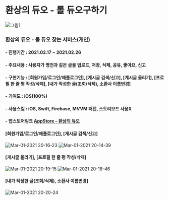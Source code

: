 # 환상의 듀오 - 롤 듀오구하기
![그림1](https://user-images.githubusercontent.com/55137069/109484964-6ca71500-7ac4-11eb-9582-c28c408725f7.png)

### 환상의 듀오 - 롤 듀오 찾는 서비스(개인)
#### - 진행기간 : 2021.02.17 ~ 2021.02.26
#### - 주요내용 : 사용자가 명언과 같은 글을 업로드, 저장, 삭제, 공유, 좋아요, 신고
#### - 구현기능 : [회원가입/로그인/애플로그인], [게시글 검색/신고], [게시글 올리기], [프로필 한 줄 평 작성/삭제], [내가 작성한 글(조회/삭제), 소환사 이름변경]
#### - 기여도 : iOS(100%)
#### - 사용스킬 : iOS, Swift, Firebase, MVVM 패턴, 스토리보드 사용X
#### - 앱스토어링크 [AppStore - 환상의 듀오](https://apps.apple.com/kr/app/%ED%99%98%EC%83%81%EC%9D%98-%EB%93%80%EC%98%A4/id1555669073)

#### [회원가입/로그인/애플로그인], [게시글 검색/신고]
![Mar-01-2021 20-16-23](https://user-images.githubusercontent.com/55137069/109490502-a9c2d580-7acb-11eb-9b5e-065aa29f96c0.gif) ![Mar-01-2021 20-14-39](https://user-images.githubusercontent.com/55137069/109490524-b0e9e380-7acb-11eb-8176-f5f3f9d97a3d.gif)

#### [게시글 올리기], [프로필 한 줄 평 작성/삭제]
![Mar-01-2021 20-19-15](https://user-images.githubusercontent.com/55137069/109490597-c5c67700-7acb-11eb-8350-3b98b0fa5b25.gif) ![Mar-01-2021 20-18-46](https://user-images.githubusercontent.com/55137069/109490605-c828d100-7acb-11eb-810a-6b712f708500.gif)

#### [내가 작성한 글(조회/삭제), 소환사 이름변경]
![Mar-01-2021 20-20-24](https://user-images.githubusercontent.com/55137069/109490610-cb23c180-7acb-11eb-8ce9-6f2f213b7782.gif)
